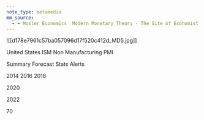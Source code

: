 ```yaml
---
note_type: metamedia
mm_source:
  - - Mosler Economics  Modern Monetary Theory - The Site of Economist Warren MoslerMosler Economics  Modern Monetary Theory  The Site of Economist Warren Mosler.md
---
```


![[d178e7961c57ba057096d17f520c412d_MD5.jpg]]

United States ISM Non Manufacturing PMI

Summary  Forecast Stats Alerts

2014 2016 2018

2020

2022

70

